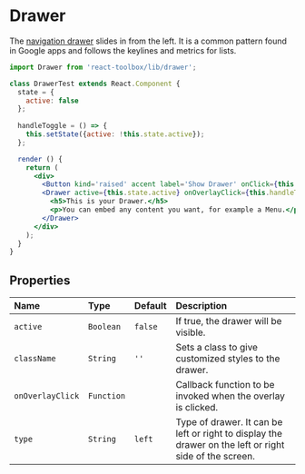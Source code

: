# Drawer

The [navigation drawer](https://www.google.com/design/spec/patterns/navigation-drawer.html) slides in from the left. It is a common pattern found in Google apps and follows the keylines and metrics for lists.

<!-- example -->
```jsx
import Drawer from 'react-toolbox/lib/drawer';

class DrawerTest extends React.Component {
  state = {
    active: false
  };
  
  handleToggle = () => {
    this.setState({active: !this.state.active});
  };

  render () {
    return (
      <div>
        <Button kind='raised' accent label='Show Drawer' onClick={this.handleToggle} />
        <Drawer active={this.state.active} onOverlayClick={this.handleToggle}>
          <h5>This is your Drawer.</h5>
          <p>You can embed any content you want, for example a Menu.</p>
        </Drawer>
      </div>
    );
  }
}
```

## Properties

| Name              | Type          | Default         | Description|
|:-----|:-----|:-----|:-----|
| `active`        | `Boolean`       |  `false`        | If true, the drawer will be visible.|
| `className`     | `String`        |     `''`        | Sets a class to give customized styles to the drawer.|
| `onOverlayClick` | `Function`     |            | Callback function to be invoked when the overlay is clicked.|
| `type`          | `String`        | `left`          | Type of drawer. It can be left or right to display the drawer on the left or right side of the screen.|
